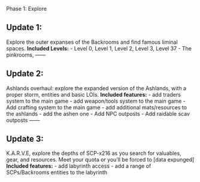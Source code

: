 Phase 1: Explore

## Update 1:
Explore the outer expanses of the Backrooms and find famous liminal spaces.
	**Included Levels:** 
	- Level 0, Level 1, Level 2, Level 3, Level 37
	- The pinkrooms, 
——
## Update 2:
Ashlands overhaul: explore the expanded version of the Ashlands, with a proper storm, entities and basic LOIs. 
	**Included features:**
	- add traders system to the main game
	- add weapon/tools system to the main game
	- Add crafting system to the main game
	- add additional mats/resources to the ashlands
	- add the ashen one
	- Add NPC outposts 
	- Add raidable scav outposts
——
## Update 3:
K.A.R.V.E, explore the depths of SCP-x216 as you search for valuables, gear, and resources. Meet your quota or you’ll be forced to [data expunged]
	**Included features:** 
	- add labyrinth access 
	- add a range of SCPs/Backrooms entities to the labyrinth
